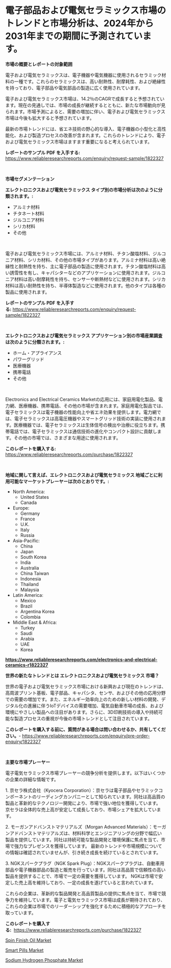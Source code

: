 <p><h1>電子部品および電気セラミックス市場のトレンドと市場分析は、2024年から2031年までの期間に予測されています。</h1></p><p><strong>市場の概要とレポートの対象範囲</strong></p>
<p><p>電子および電気セラミックスは、電子機器や電気機器に使用されるセラミック材料の一種です。これらのセラミックスは、高い耐熱性、耐摩耗性、および絶縁性を持っており、電子部品や電気部品の製造に広く使用されています。</p><p>電子および電気セラミックス市場は、14.2％のCAGRで成長すると予想されています。現在の見通しでは、市場の成長が継続するとともに、新たな市場動向が見られます。市場予測によると、需要の増加に伴い、電子および電気セラミックス市場は今後も拡大すると予想されています。</p><p>最新の市場トレンドには、省エネ技術の野心的な導入、電子機器の小型化と高性能化、および製造プロセスの改善が含まれます。これらのトレンドにより、電子および電気セラミックス市場はますます重要になると考えられています。</p></p>
<p><strong>レポートのサンプル PDF を入手する:</strong> <a href="https://www.reliableresearchreports.com/enquiry/request-sample/1822327">https://www.reliableresearchreports.com/enquiry/request-sample/1822327</a></p>
<p>&nbsp;</p>
<p><strong>市場セグメンテーション</strong></p>
<p><strong>エレクトロニクスおよび電気セラミックス タイプ別の市場分析は次のように分類されます。:</strong></p>
<p><ul><li>アルミナ材料</li><li>チタネート材料</li><li>ジルコニア材料</li><li>シリカ材料</li><li>その他</li></ul></p>
<p>&nbsp;</p>
<p><p>電子および電気セラミックス市場には、アルミナ材料、チタン酸塩材料、ジルコニア材料、シリカ材料、その他の市場タイプがあります。アルミナ材料は高い絶縁性と耐熱性を持ち、主に電子部品の製造に使用されます。チタン酸塩材料は高い誘雪性を有し、キャパシターなどのアプリケーションに使用されます。ジルコニア材料は高い耐摩耗性を持ち、センサーや断熱材などに使用されます。シリカ材料は高い耐熱性を持ち、半導体製造などに使用されます。他のタイプは各種の製品に使用されます。</p></p>
<p><strong>レポートのサンプル PDF を入手する:</strong>&nbsp;<a href="https://www.reliableresearchreports.com/enquiry/request-sample/1822327">https://www.reliableresearchreports.com/enquiry/request-sample/1822327</a></p>
<p>&nbsp;</p>
<p><strong> エレクトロニクスおよび電気セラミックス アプリケーション別の市場産業調査は次のように分類されます。:</strong></p>
<p><ul><li>ホーム・アプライアンス</li><li>パワーグリッド</li><li>医療機器</li><li>携帯電話</li><li>その他</li></ul></p>
<p>&nbsp;</p>
<p><p>Electronics and Electrical Ceramics Marketの応用には、家庭用電化製品、電力網、医療機器、携帯電話、その他の市場が含まれます。家庭用電化製品では、電子セラミックスは電子機器の性能向上や省エネ効果を提供します。電力網では、電子セラミックスは高電圧機器やスマートグリッド技術の実装に使用されます。医療機器では、電子セラミックスは生体信号の検出や治療に役立ちます。携帯電話では、電子セラミックスは通信技術の進化やコンパクト設計に貢献します。その他の市場では、さまざまな用途に使用されます。</p></p>
<p><strong>このレポートを購入する:</strong>&nbsp; <a href="https://www.reliableresearchreports.com/purchase/1822327">https://www.reliableresearchreports.com/purchase/1822327</a></p>
<p>&nbsp;</p>
<p><strong>地域に関して言えば、エレクトロニクスおよび電気セラミックス 地域ごとに利用可能なマーケットプレーヤーは次のとおりです。:</strong></p>
<p><ul>
    <li>
        North America:
        <ul>
            <li>United States</li>
            <li>Canada</li>
        </ul>
    </li>
    <li>
        Europe:
        <ul>
            <li>Germany</li>
            <li>France</li>
            <li>U.K.</li>
            <li>Italy</li>
            <li>Russia</li>
        </ul>
    </li>
    <li>
        Asia-Pacific:
        <ul>
            <li>China</li>
            <li>Japan</li>
            <li>South Korea</li>
            <li>India</li>
            <li>Australia</li>
            <li>China Taiwan</li>
            <li>Indonesia</li>
            <li>Thailand</li>
            <li>Malaysia</li>
        </ul>
    </li>
    <li>
        Latin America:
        <ul>
            <li>Mexico</li>
            <li>Brazil</li>
            <li>Argentina Korea</li>
            <li>Colombia</li>
        </ul>
    </li>
    <li>
        Middle East & Africa:
        <ul>
            <li>Turkey</li>
            <li>Saudi</li>
            <li>Arabia</li>
            <li>UAE</li>
            <li>Korea</li>
        </ul>
    </li>
    </ul></p>
<p><strong><a href="https://www.reliableresearchreports.com/electronics-and-electrical-ceramics-r1822327">https://www.reliableresearchreports.com/electronics-and-electrical-ceramics-r1822327</a></strong>&nbsp;</p>
<p><strong>世界の新たなトレンドとは エレクトロニクスおよび電気セラミックス 市場？</strong></p>
<p><p>世界の電子および電気セラミックス市場における新興および現在のトレンドは、高周波プリント基板、電子部品、キャパシタ、センサ、およびその他の応用分野での需要の増加です。また、エネルギー効率向上のための新しい材料の開発、デジタル化の進展に伴うIoTデバイスの需要増加、電気自動車市場の成長、および環境にやさしい製品への注目があります。さらに、3D印刷技術の導入や持続可能な製造プロセスの重視が今後の市場トレンドとして注目されています。</p></p>
<p><strong>このレポートを購入する前に、質問がある場合は問い合わせるか、共有してください。</strong>- <a href="https://www.reliableresearchreports.com/enquiry/pre-order-enquiry/1822327">https://www.reliableresearchreports.com/enquiry/pre-order-enquiry/1822327</a></p>
<p>&nbsp;</p>
<p><strong>主要な市場プレーヤー</strong></p>
<p><p>電子電気セラミックス市場プレーヤーの競争分析を提供します。以下はいくつかの企業の詳細な情報です。</p><p>1. 京セラ株式会社（Kyocera Corporation）：京セラは電子部品やセラミックコンポーネントのリーディングカンパニーとして知られています。同社は高品質の製品と革新的なテクノロジー開発により、市場で強い地位を獲得しています。 京セラは全体的な売上高が安定して成長しており、市場シェアを拡大しています。</p><p>2. モーガンアドバンストマテリアルズ（Morgan Advanced Materials）：モーガンアドバンストマテリアルズは、材料科学とエンジニアリングの分野で幅広い製品を提供しています。同社は持続可能な製品開発と環境保護に焦点を当て、市場で強力なプレゼンスを獲得しています。 最新のトレンドや市場規模についての情報は確認されていませんが、引き続き成長を続けているとされています。</p><p>3. NGKスパークプラグ（NGK Spark Plug）：NGKスパークプラグは、自動車用部品や電子機器部品の製造と販売を行っています。同社は高品質で信頼性の高い製品を提供することで、市場で一定の需要を獲得しています。 NGKは市場で安定した売上高を維持しており、一定の成長を遂げていると言われています。</p><p>これらの企業は、革新的な製品開発と高品質製品の提供に焦点を当て、市場で競争力を維持しています。電子と電気セラミックス市場は成長が期待されており、これらの企業は市場でのリーダーシップを強化するために積極的なアプローチを取っています。</p></p>
<p><strong>このレポートを購入する:</strong>&nbsp;&nbsp;<a href="https://www.reliableresearchreports.com/purchase/1822327">https://www.reliableresearchreports.com/purchase/1822327</a></p>
<p><p><a href="https://www.linkedin.com/pulse/spin-finish-oil-market-size-focuses-dynamics-in-depth-analysis-25wve?trackingId=Kqcy%2F330A7wpGQKOKEeOsQ%3D%3D">Spin Finish Oil Market</a></p><p><a href="https://www.linkedin.com/pulse/smart-pillsnbspmarket-focuses-market-share-size-projected-forecast-fkyue?trackingId=B8fyhma2UoKCVl%2FUeoYjGQ%3D%3D">Smart Pills Market</a></p><p><a href="https://www.linkedin.com/pulse/sodium-hydrogen-phosphate-market-size-growth-segmentation-xnyve?trackingId=nyqS%2Fhux6P0pu%2BQdZ2ADHw%3D%3D">Sodium Hydrogen Phosphate Market</a></p></p>